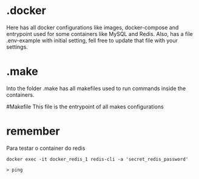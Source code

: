 # .docker
Here has all docker configurations like images, docker-compose and entrypoint used for some containers like MySQL and Redis.
Also, has a file .env-example with initial setting, fell free to update that file with your settings.

# .make
Into the folder .make has all makefiles used to run commands inside the containers.

#Makefile
This file is the entrypoint of all makes configurations


# remember
Para testar o container do redis
```
docker exec -it docker_redis_1 redis-cli -a 'secret_redis_password'

> ping
```
